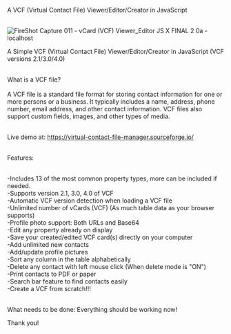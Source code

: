 A VCF (Virtual Contact File) Viewer/Editor/Creator in JavaScript<br><br>

![FireShot Capture 011 - vCard (VCF) Viewer_Editor JS X FINAL 2 0a - localhost](https://user-images.githubusercontent.com/16135535/213566782-a77080d0-6cb9-4c98-b796-f691c7b800e9.png)

A Simple VCF (Virtual Contact File) Viewer/Editor/Creator in JavaScript (VCF versions 2.1/3.0/4.0)<br><br>

What is a VCF file?<br><br>
A VCF file is a standard file format for storing contact information for one or more persons or a business. It typically includes a name, address, phone number, email address, and other contact information. VCF files also support custom fields, images, and other types of media.<br><br>

Live demo at: https://virtual-contact-file-manager.sourceforge.io/ <br><br>

Features:<br><br>

-Includes 13 of the most common property types, more can be included if needed.<br>
-Supports version 2.1, 3.0, 4.0 of VCF<br>
-Automatic VCF version detection when loading a VCF file<br>
-Unlimited number of vCards (VCF) (As much table data as your browser supports)<br>
-Profile photo support: Both URLs and Base64<br>
-Edit any property already on display<br>
-Save your created/edited VCF card(s) directly on your computer<br>
-Add unlimited new contacts<br>
-Add/update profile pictures<br>
-Sort any column in the table alphabetically<br>
-Delete any contact with left mouse click (When delete mode is "ON")<br>
-Print contacts to PDF or paper<br>
-Search bar feature to find contacts easily<br>
-Create a VCF from scratch!!!<br><br>


What needs to be done: Everything should be working now!



Thank you!<br><br>




